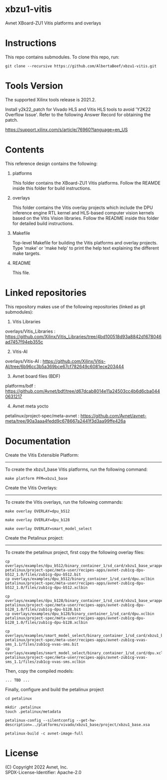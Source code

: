 # xbzu1-vitis
Avnet XBoard-ZU1 Vitis platforms and overlays 

# Instructions

This repo contains submodules. To clone this repo, run:
```
git clone --recursive https://github.com/AlbertaBeef/xbzu1-vitis.git
```

# Tools Version

The supported Xilinx tools release is 2021.2.

Install y2k22_patch for Vivado HLS and Vitis HLS tools to avoid 'Y2K22 Overflow Issue'.
Refer to the following Answer Record for obtaining the patch.

https://support.xilinx.com/s/article/76960?language=en_US

# Contents

This reference design contains the following:

1. platforms

   This folder contains the XBoard-ZU1 Vitis platforms. Follow the REAMDE inside this
   folder for build instructions.

2. overlays

   This folder contains the Vitis overlay projects which include the DPU
   inference engine RTL kernel and HLS-based computer vision kernels based on
   the Vitis Vision libraries. Follow the README inside this folder for detailed
   build instructions.

3. Makefile

   Top-level Makefile for building the Vitis platforms and overlay projects.
   Type 'make' or 'make help' to print the help text explaining the different
   make targets.

4. README

   This file.


# Linked repositories

This repository makes use of the following repositories (linked as git submodules):

1. Vitis Libraries

overlays/Vitis_Libraries : https://github.com/Xilinx/Vitis_Libraries/tree/4bd100518d93a8842d1678046ad7457f94eb355c

2. Vitis-AI

overlays/Vitis-AI : https://github.com/Xilinx/Vitis-AI/tree/6b96cc3b5a369bce67cf782649c6081ece203444

3. Avnet board files (BDF)

platforms/bdf : https://github.com/Avnet/bdf/tree/d67dcab8014e11a24503cc4b6d6cba0440631217

4. Avnet meta yocto

petalinux/project-spec/meta-avnet : https://github.com/Avnet/avnet-meta/tree/90a3aaa4fedd9c678667a2441f3d3aa99ffe426a


# Documentation


Create the Vitis Extensible Platform:
*************************************
To create the xbzu1_base Vitis platforms, run the following command:

```
make platform PFM=xbzu1_base
```

Create the Vitis Overlays:
**************************
To create the Vitis overlays, run the following commands:

```
make overlay OVERLAY=dpu_b512
```

```
make overlay OVERLAY=dpu_b128
```

```
make overlay OVERLAY=smart_model_select
```

Create the Petalinux project:
*****************************
To create the petalinux project, first copy the following overlay files:

```
cp overlays/examples/dpu_b512/binary_container_1/sd_card/xbzu1_base_wrapper.bit petalinux/project-spec/meta-user/recipes-apps/avnet-zub1cg-dpu-b512_1.0/files/zub1cg-dpu-b512.bit
cp overlays/examples/dpu_b512/binary_container_1/sd_card/dpu.xclbin petalinux/project-spec/meta-user/recipes-apps/avnet-zub1cg-dpu-b512_1.0/files/zub1cg-dpu-b512.xclbin
```

```
cp overlays/examples/dpu_b128/binary_container_1/sd_card/xbzu1_base_wrapper.bit petalinux/project-spec/meta-user/recipes-apps/avnet-zub1cg-dpu-b128_1.0/files/zub1cg-dpu-b128.bit
cp overlays/examples/dpu_b128/binary_container_1/sd_card/dpu.xclbin petalinux/project-spec/meta-user/recipes-apps/avnet-zub1cg-dpu-b128_1.0/files/zub1cg-dpu-b128.xclbin
```

```
cp overlays/examples/smart_model_select/binary_container_1/sd_card/xbzu1_base_wrapper.bit petalinux/project-spec/meta-user/recipes-apps/avnet-zub1cg-vvas-sms_1.1/files/zub1cg-vvas-sms.bit
cp overlays/examples/smart_model_select/binary_container_1/sd_card/dpu.xclbin petalinux/project-spec/meta-user/recipes-apps/avnet-zub1cg-vvas-sms_1.1/files/zub1cg-vvas-sms.xclbin
```

Then, copy the compiled models:

```
... TBD ...
```

Finally, configure and build the petalinux project

```
cd petalinux

mkdir .petalinux
touch .petalinux/metadata

petalinux-config --silentconfig --get-hw-description=../platforms/vivado/xbzu1_base/project/xbzu1_base.xsa

petalinux-build -c avnet-image-full
```


# License

(C) Copyright 2022 Avnet, Inc.\
SPDX-License-Identifier: Apache-2.0

